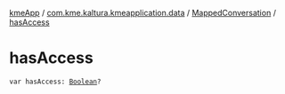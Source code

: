 [kmeApp](../../index.md) / [com.kme.kaltura.kmeapplication.data](../index.md) / [MappedConversation](index.md) / [hasAccess](./has-access.md)

# hasAccess

`var hasAccess: `[`Boolean`](https://kotlinlang.org/api/latest/jvm/stdlib/kotlin/-boolean/index.html)`?`